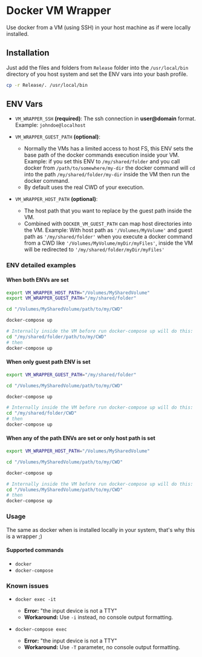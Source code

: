 # Docker VM Wrapper
Use docker from a VM (using SSH) in your host machine as if were locally installed.

## Installation
Just add the files and folders from `Release` folder into the `/usr/local/bin` directory of you host system and set the ENV vars into your bash profile.
```sh
cp -r Release/. /usr/local/bin
```

## ENV Vars
- `VM_WRAPPER_SSH` **(required)**: The ssh connection in **user@domain** format. Example: `johndoe@localhost`

- `VM_WRAPPER_GUEST_PATH` **(optional)**:
	-	Normally the VMs has a limited access to host FS, this ENV sets the base path of the docker commands execution inside your VM. Example: if you set this ENV to `/my/shared/folder` and you call docker from `/path/to/somewhere/my-dir` the docker command will `cd` into the path `/my/shared/folder/my-dir` inside the VM then run the docker command.
	- By default uses the real CWD of your execution.

- `VM_WRAPPER_HOST_PATH` **(optional)**:
	-	The host path that you want to replace by the guest path inside the VM.
	- Combined with `DOCKER_VM_GUEST_PATH` can map host directories into the VM. Example: With host path as `'/Volumes/MyVolume'` and guest path as `'/my/shared/folder'` when you execute a docker command from a CWD like `'/Volumes/MyVolume/myDir/myFiles'`, inside the VM will be redirected to `'/my/shared/folder/myDir/myFiles'`

### ENV detailed examples

#### When both ENVs are set
```sh
export VM_WRAPPER_HOST_PATH="/Volumes/MySharedVolume"
export VM_WRAPPER_GUEST_PATH="/my/shared/folder"

cd "/Volumes/MySharedVolume/path/to/my/CWD"

docker-compose up

# Internally inside the VM before run docker-compose up will do this:
cd "/my/shared/folder/path/to/my/CWD"
# then
docker-compose up
```

#### When only guest path ENV is set
```sh
export VM_WRAPPER_GUEST_PATH="/my/shared/folder"

cd "/Volumes/MySharedVolume/path/to/my/CWD"

docker-compose up

# Internally inside the VM before run docker-compose up will do this:
cd "/my/shared/folder/CWD"
# then
docker-compose up
```

#### When any of the path ENVs are set or only host path is set
```sh
export VM_WRAPPER_HOST_PATH="/Volumes/MySharedVolume"

cd "/Volumes/MySharedVolume/path/to/my/CWD"

docker-compose up

# Internally inside the VM before run docker-compose up will do this:
cd "/Volumes/MySharedVolume/path/to/my/CWD"
# then
docker-compose up
```

### Usage
The same as docker when is installed locally in your system, that's why this is a wrapper ;)

#### Supported commands
- `docker`
- `docker-compose`

### Known issues
- `docker exec -it`
	-	**Error:** "the input device is not a TTY"
	-	**Workaround:** Use `-i` instead, no console output formatting.

- `docker-compose exec`
	-	**Error:** "the input device is not a TTY"
	-	**Workaround:** Use `-T` parameter, no console output formatting.
